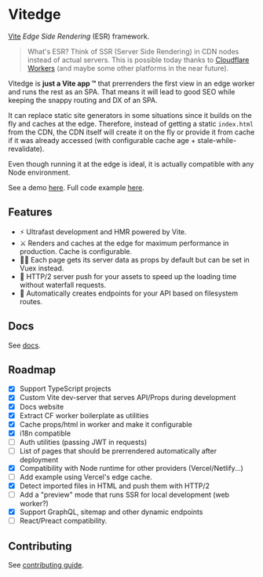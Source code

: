 # Vitedge

[Vite](https://github.com/vitejs/vite) _Edge Side Rendering_ (ESR) framework.

> What's ESR? Think of SSR (Server Side Rendering) in CDN nodes instead of actual servers. This is possible today thanks to [Cloudflare Workers](https://workers.cloudflare.com/) (and maybe some other platforms in the near future).

Vitedge is **just a Vite app ™** that prerrenders the first view in an edge worker and runs the rest as an SPA. That means it will lead to good SEO while keeping the snappy routing and DX of an SPA.

It can replace static site generators in some situations since it builds on the fly and caches at the edge. Therefore, instead of getting a static `index.html` from the CDN, the CDN itself will create it on the fly or provide it from cache if it was already accessed (with configurable cache age + stale-while-revalidate).

Even though running it at the edge is ideal, it is actually compatible with any Node environment.

See a demo [here](https://vitedge.zable.workers.dev/). Full code example [here](./example).

## Features

- ⚡ Ultrafast development and HMR powered by Vite.
- ⚔️ Renders and caches at the edge for maximum performance in production. Cache is configurable.
- 💁‍♂️ Each page gets its server data as props by default but can be set in Vuex instead.
- 🔽 HTTP/2 server push for your assets to speed up the loading time without waterfall requests.
- 🧱 Automatically creates endpoints for your API based on filesystem routes.

## Docs

See [docs](https://vitedge.netlify.app).

## Roadmap

- [x] Support TypeScript projects
- [x] Custom Vite dev-server that serves API/Props during development
- [x] Docs website
- [x] Extract CF worker boilerplate as utilities
- [x] Cache props/html in worker and make it configurable
- [x] i18n compatible
- [ ] Auth utilities (passing JWT in requests)
- [ ] List of pages that should be prerrendered automatically after deployment
- [x] Compatibility with Node runtime for other providers (Vercel/Netlify...)
- [ ] Add example using Vercel's edge cache.
- [x] Detect imported files in HTML and push them with HTTP/2
- [ ] Add a "preview" mode that runs SSR for local development (web worker?)
- [x] Support GraphQL, sitemap and other dynamic endpoints
- [ ] React/Preact compatibility.

## Contributing

See [contributing guide](./.github/contributing.md).
